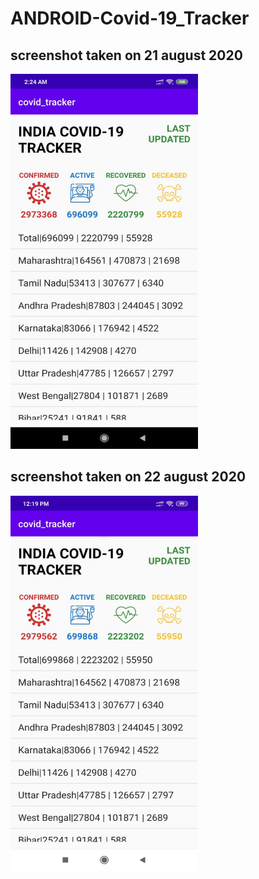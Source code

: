 # ANDROID-Covid-19_Tracker

## screenshot taken on 21 august 2020

<img src="img1.jpeg" width="300" height="600">

##  screenshot taken on 22 august 2020

<img src="img2.jpeg" width="300" height="600">
